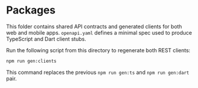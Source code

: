 # Packages

This folder contains shared API contracts and generated clients for both
web and mobile apps. `openapi.yaml` defines a minimal spec used to produce
TypeScript and Dart client stubs.

Run the following script from this directory to regenerate both REST clients:

```bash
npm run gen:clients
```

This command replaces the previous `npm run gen:ts` and `npm run gen:dart` pair.
